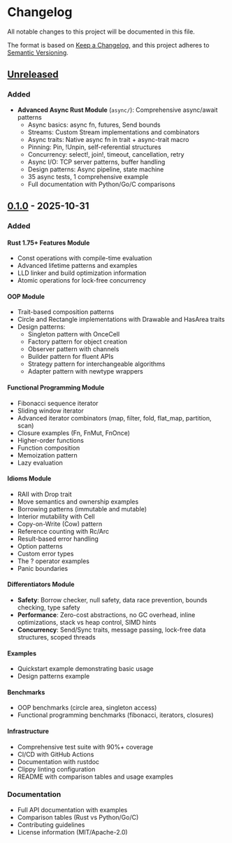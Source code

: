 # Changelog

All notable changes to this project will be documented in this file.

The format is based on [Keep a Changelog](https://keepachangelog.com/en/1.0.0/),
and this project adheres to [Semantic Versioning](https://semver.org/spec/v2.0.0.html).

## [Unreleased]

### Added
- **Advanced Async Rust Module** (`async/`): Comprehensive async/await patterns
  - Async basics: async fn, futures, Send bounds
  - Streams: Custom Stream implementations and combinators
  - Async traits: Native async fn in trait + async-trait macro
  - Pinning: Pin, !Unpin, self-referential structures
  - Concurrency: select!, join!, timeout, cancellation, retry
  - Async I/O: TCP server patterns, buffer handling
  - Design patterns: Async pipeline, state machine
  - 35 async tests, 1 comprehensive example
  - Full documentation with Python/Go/C comparisons

## [0.1.0] - 2025-10-31

### Added

#### Rust 1.75+ Features Module
- Const operations with compile-time evaluation
- Advanced lifetime patterns and examples
- LLD linker and build optimization information
- Atomic operations for lock-free concurrency

#### OOP Module
- Trait-based composition patterns
- Circle and Rectangle implementations with Drawable and HasArea traits
- Design patterns:
  - Singleton pattern with OnceCell
  - Factory pattern for object creation
  - Observer pattern with channels
  - Builder pattern for fluent APIs
  - Strategy pattern for interchangeable algorithms
  - Adapter pattern with newtype wrappers

#### Functional Programming Module
- Fibonacci sequence iterator
- Sliding window iterator
- Advanced iterator combinators (map, filter, fold, flat_map, partition, scan)
- Closure examples (Fn, FnMut, FnOnce)
- Higher-order functions
- Function composition
- Memoization pattern
- Lazy evaluation

#### Idioms Module
- RAII with Drop trait
- Move semantics and ownership examples
- Borrowing patterns (immutable and mutable)
- Interior mutability with Cell
- Copy-on-Write (Cow) pattern
- Reference counting with Rc/Arc
- Result-based error handling
- Option patterns
- Custom error types
- The ? operator examples
- Panic boundaries

#### Differentiators Module
- **Safety**: Borrow checker, null safety, data race prevention, bounds checking, type safety
- **Performance**: Zero-cost abstractions, no GC overhead, inline optimizations, stack vs heap control, SIMD hints
- **Concurrency**: Send/Sync traits, message passing, lock-free data structures, scoped threads

#### Examples
- Quickstart example demonstrating basic usage
- Design patterns example

#### Benchmarks
- OOP benchmarks (circle area, singleton access)
- Functional programming benchmarks (fibonacci, iterators, closures)

#### Infrastructure
- Comprehensive test suite with 90%+ coverage
- CI/CD with GitHub Actions
- Documentation with rustdoc
- Clippy linting configuration
- README with comparison tables and usage examples

### Documentation
- Full API documentation with examples
- Comparison tables (Rust vs Python/Go/C)
- Contributing guidelines
- License information (MIT/Apache-2.0)

[Unreleased]: https://github.com/KrystianMarek/rust-202/compare/v0.1.0...HEAD
[0.1.0]: https://github.com/KrystianMarek/rust-202/releases/tag/v0.1.0

